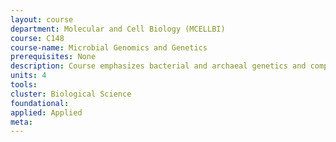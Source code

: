 ```yaml
---
layout: course 
department: Molecular and Cell Biology (MCELLBI)
course: C148
course-name: Microbial Genomics and Genetics
prerequisites: None
description: Course emphasizes bacterial and archaeal genetics and comparative genomics. Genetics and genomic methods used to dissect metabolic and development processes in bacteria, archaea, and selected microbial eukaryotes. Genetic mechanisms integrated with genomic information to address integration and diversity of microbial processes. Introduction to the use of computational tools for a comparative analysis of microbial genomes and determining relationships among bacteria, archaea, and microbial eukaryotes.
units: 4
tools: 
cluster: Biological Science
foundational: 
applied: Applied
meta: 
---
```

